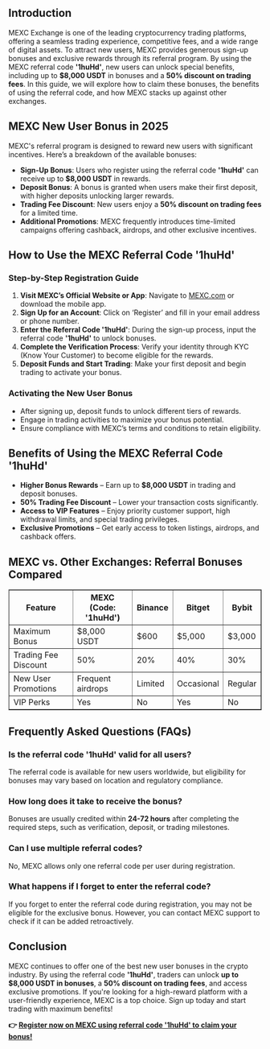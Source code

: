 <h2>Introduction</h2>
<p>MEXC Exchange is one of the leading cryptocurrency trading platforms, offering a seamless trading experience, competitive fees, and a wide range of digital assets. To attract new users, MEXC provides generous sign-up bonuses and exclusive rewards through its referral program. By using the MEXC referral code <strong>'1huHd'</strong>, new users can unlock special benefits, including up to <strong>$8,000 USDT</strong> in bonuses and a <strong>50% discount on trading fees</strong>. In this guide, we will explore how to claim these bonuses, the benefits of using the referral code, and how MEXC stacks up against other exchanges.</p>

<h2>MEXC New User Bonus in 2025</h2>
<p>MEXC's referral program is designed to reward new users with significant incentives. Here’s a breakdown of the available bonuses:</p>
<ul>
    <li><strong>Sign-Up Bonus</strong>: Users who register using the referral code <strong>'1huHd'</strong> can receive up to <strong>$8,000 USDT</strong> in rewards.</li>
    <li><strong>Deposit Bonus</strong>: A bonus is granted when users make their first deposit, with higher deposits unlocking larger rewards.</li>
    <li><strong>Trading Fee Discount</strong>: New users enjoy a <strong>50% discount on trading fees</strong> for a limited time.</li>
    <li><strong>Additional Promotions</strong>: MEXC frequently introduces time-limited campaigns offering cashback, airdrops, and other exclusive incentives.</li>
</ul>

<h2>How to Use the MEXC Referral Code '1huHd'</h2>
<h3>Step-by-Step Registration Guide</h3>
<ol>
    <li><strong>Visit MEXC’s Official Website or App</strong>: Navigate to <a href="https://www.mexc.com">MEXC.com</a> or download the mobile app.</li>
    <li><strong>Sign Up for an Account</strong>: Click on ‘Register’ and fill in your email address or phone number.</li>
    <li><strong>Enter the Referral Code '1huHd'</strong>: During the sign-up process, input the referral code <strong>'1huHd'</strong> to unlock bonuses.</li>
    <li><strong>Complete the Verification Process</strong>: Verify your identity through KYC (Know Your Customer) to become eligible for the rewards.</li>
    <li><strong>Deposit Funds and Start Trading</strong>: Make your first deposit and begin trading to activate your bonus.</li>
</ol>

<h3>Activating the New User Bonus</h3>
<ul>
    <li>After signing up, deposit funds to unlock different tiers of rewards.</li>
    <li>Engage in trading activities to maximize your bonus potential.</li>
    <li>Ensure compliance with MEXC’s terms and conditions to retain eligibility.</li>
</ul>

<h2>Benefits of Using the MEXC Referral Code '1huHd'</h2>
<ul>
    <li><strong>Higher Bonus Rewards</strong> – Earn up to <strong>$8,000 USDT</strong> in trading and deposit bonuses.</li>
    <li><strong>50% Trading Fee Discount</strong> – Lower your transaction costs significantly.</li>
    <li><strong>Access to VIP Features</strong> – Enjoy priority customer support, high withdrawal limits, and special trading privileges.</li>
    <li><strong>Exclusive Promotions</strong> – Get early access to token listings, airdrops, and cashback offers.</li>
</ul>

<h2>MEXC vs. Other Exchanges: Referral Bonuses Compared</h2>
<table border="1">
    <tr>
        <th>Feature</th>
        <th>MEXC (Code: '1huHd')</th>
        <th>Binance</th>
        <th>Bitget</th>
        <th>Bybit</th>
    </tr>
    <tr>
        <td>Maximum Bonus</td>
        <td>$8,000 USDT</td>
        <td>$600</td>
        <td>$5,000</td>
        <td>$3,000</td>
    </tr>
    <tr>
        <td>Trading Fee Discount</td>
        <td>50%</td>
        <td>20%</td>
        <td>40%</td>
        <td>30%</td>
    </tr>
    <tr>
        <td>New User Promotions</td>
        <td>Frequent airdrops</td>
        <td>Limited</td>
        <td>Occasional</td>
        <td>Regular</td>
    </tr>
    <tr>
        <td>VIP Perks</td>
        <td>Yes</td>
        <td>No</td>
        <td>Yes</td>
        <td>No</td>
    </tr>
</table>

<h2>Frequently Asked Questions (FAQs)</h2>
<h3>Is the referral code '1huHd' valid for all users?</h3>
<p>The referral code is available for new users worldwide, but eligibility for bonuses may vary based on location and regulatory compliance.</p>

<h3>How long does it take to receive the bonus?</h3>
<p>Bonuses are usually credited within <strong>24-72 hours</strong> after completing the required steps, such as verification, deposit, or trading milestones.</p>

<h3>Can I use multiple referral codes?</h3>
<p>No, MEXC allows only one referral code per user during registration.</p>

<h3>What happens if I forget to enter the referral code?</h3>
<p>If you forget to enter the referral code during registration, you may not be eligible for the exclusive bonus. However, you can contact MEXC support to check if it can be added retroactively.</p>

<h2>Conclusion</h2>
<p>MEXC continues to offer one of the best new user bonuses in the crypto industry. By using the referral code <strong>'1huHd'</strong>, traders can unlock <strong>up to $8,000 USDT in bonuses</strong>, a <strong>50% discount on trading fees</strong>, and access exclusive promotions. If you're looking for a high-reward platform with a user-friendly experience, MEXC is a top choice. Sign up today and start trading with maximum benefits!</p>

<p><strong>👉 <a href="https://www.mexc.com">Register now on MEXC using referral code '1huHd' to claim your bonus!</a></strong></p>
